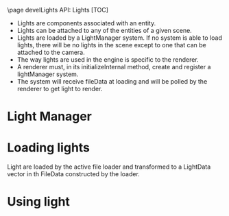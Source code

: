 \page develLights API: Lights
[TOC]

- Lights are components associated with an entity.
- Lights can be attached to any of the entities of a given scene.
- Lights are loaded by a LightManager system. If no system is able to load lights, there will be no lights in the scene
except to one that can be attached to the camera.
- The way lights are used in the engine is specific to the renderer.
- A renderer must, in its initializeInternal method, create and register a lightManager system.
- The system will receive fileData at loading and will be polled by the renderer to get light to render.

# Light Manager

# Loading lights
Light are loaded by the active file loader and transformed to a LightData vector in th FileData constructed by the loader.

# Using light
